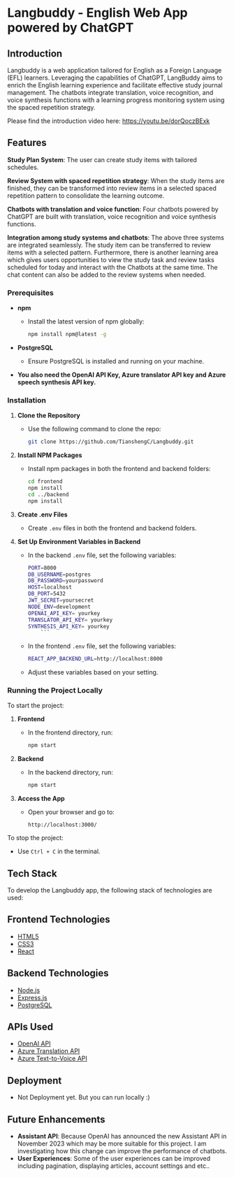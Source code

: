 # Langbuddy - English Web App powered by ChatGPT

## Introduction

Langbuddy is a web application tailored for English as a Foreign Language (EFL) learners. Leveraging the capabilities of ChatGPT, LangBuddy aims to enrich the English
learning experience and facilitate effective study journal management. The chatbots integrate translation, voice recognition, and voice synthesis functions with a learning progress monitoring system using the spaced repetition strategy.

Please find the introduction video here: https://youtu.be/dorQoczBExk

## Features

**Study Plan System**: The user can create study items with tailored schedules.

**Review System with spaced repetition strategy**: When the study items are finished, they can be transformed into review items in a selected spaced repetition pattern to consolidate the learning outcome.

**Chatbots with translation and voice function**: Four chatbots powered by ChatGPT are built with translation, voice recognition and voice synthesis functions.

**Integration among study systems and chatbots**: The above three systems are integrated seamlessly. The study item can be transferred to review items with a selected pattern. Furthermore, there is another learning area which gives users opportunities to view the study task and review tasks scheduled for today and interact with the Chatbots at the same time. The chat content can also be added to the review systems when needed.

### Prerequisites

- **npm**

  - Install the latest version of npm globally:
    ```sh
    npm install npm@latest -g
    ```

- **PostgreSQL**

  - Ensure PostgreSQL is installed and running on your machine.

- **You also need the OpenAI API Key, Azure translator API key and Azure speech synthesis API key.**

### Installation

1. **Clone the Repository**

   - Use the following command to clone the repo:
     ```sh
     git clone https://github.com/TianshengC/Langbuddy.git
     ```

2. **Install NPM Packages**

   - Install npm packages in both the frontend and backend folders:
     ```sh
     cd frontend
     npm install
     cd ../backend
     npm install
     ```

3. **Create .env Files**

   - Create `.env` files in both the frontend and backend folders.

4. **Set Up Environment Variables in Backend**

   - In the backend `.env` file, set the following variables:

     ````sh
     PORT=8000
     DB_USERNAME=postgres
     DB_PASSWORD=yourpassword
     HOST=localhost
     DB_PORT=5432
     JWT_SECRET=yoursecret
     NODE_ENV=development
     OPENAI_API_KEY= yourkey
     TRANSLATOR_API_KEY= yourkey
     SYNTHESIS_API_KEY= yourkey
         ```
     ````

   - In the frontend `.env` file, set the following variables:

     ```sh
     REACT_APP_BACKEND_URL=http://localhost:8000
     ```

   - Adjust these variables based on your setting.

### Running the Project Locally

To start the project:

1. **Frontend**

   - In the frontend directory, run:
     ```sh
     npm start
     ```

2. **Backend**

   - In the backend directory, run:
     ```sh
     npm start
     ```

3. **Access the App**
   - Open your browser and go to:
     ```
     http://localhost:3000/
     ```

To stop the project:

- Use `Ctrl + C` in the terminal.

## Tech Stack

To develop the Langbuddy app, the following stack of technologies are used:

## Frontend Technologies

- [HTML5](https://developer.mozilla.org/en-US/docs/Web/Guide/HTML/HTML5)
- [CSS3](https://developer.mozilla.org/en-US/docs/Web/CSS)
- [React](https://reactjs.org/)

## Backend Technologies

- [Node.js](https://nodejs.org/)
- [Express.js](https://expressjs.com/)
- [PostgreSQL](https://www.postgresql.org/)

## APIs Used

- [OpenAI API](https://openai.com/api/)
- [Azure Translation API](https://azure.microsoft.com/en-us/services/cognitive-services/translator/)
- [Azure Text-to-Voice API](https://azure.microsoft.com/en-us/services/cognitive-services/text-to-speech/)

## Deployment

- Not Deployment yet. But you can run locally :)

## Future Enhancements

- **Assistant API**: Because OpenAI has announced the new Assistant API in November 2023 which may be more suitable for this project. I am investigating how this change can improve the performance of chatbots.
- **User Experiences**: Some of the user experiences can be improved including pagination, displaying articles, account settings and etc..
